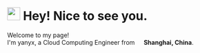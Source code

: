 <h1><img src="https://emojis.slackmojis.com/emojis/images/1531849430/4246/blob-sunglasses.gif?1531849430" width="30"/> Hey! Nice to see you.</h1>

<p>Welcome to my page! </br> I'm yanyx, a Cloud Computing Engineer from <img src="https://cdn-icons-png.flaticon.com/512/307/307417.png" width="13"/> <b>Shanghai, China</b>. </p>

